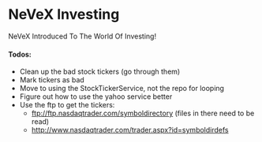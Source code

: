 # NeVeX Investing
NeVeX Introduced To The World Of Investing!

#### Todos:

* Clean up the bad stock tickers (go through them)
* Mark tickers as bad
* Move to using the StockTickerService, not the repo for looping
* Figure out how to use the yahoo service better
* Use the ftp to get the tickers:
  * ftp://ftp.nasdaqtrader.com/symboldirectory (files in there need to be read)
  * http://www.nasdaqtrader.com/trader.aspx?id=symboldirdefs
